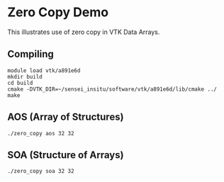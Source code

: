# Zero Copy Demo
This illustrates use of zero copy in VTK Data Arrays.

## Compiling
```
module load vtk/a891e6d
mkdir build
cd build
cmake -DVTK_DIR=~/sensei_insitu/software/vtk/a891e6d/lib/cmake ../
make
```

## AOS (Array of Structures)
```
./zero_copy aos 32 32
```

## SOA (Structure of Arrays)
```
./zero_copy soa 32 32
```
